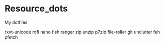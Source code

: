 # Resource_dots
My dotfiles

rxvt-unicode rofi nano fish
ranger zip unzip p7zip file-roller git
unclutter feh pfetch
